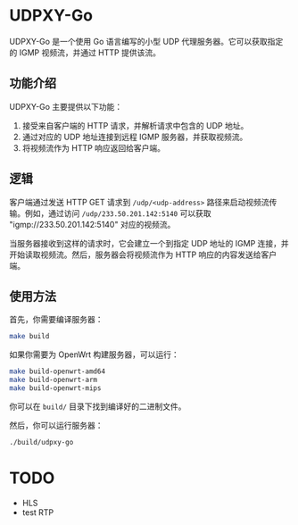 # UDPXY-Go

UDPXY-Go 是一个使用 Go 语言编写的小型 UDP 代理服务器。它可以获取指定的 IGMP 视频流，并通过 HTTP 提供该流。

## 功能介绍

UDPXY-Go 主要提供以下功能：

1. 接受来自客户端的 HTTP 请求，并解析请求中包含的 UDP 地址。
2. 通过对应的 UDP 地址连接到远程 IGMP 服务器，并获取视频流。
3. 将视频流作为 HTTP 响应返回给客户端。

## 逻辑

客户端通过发送 HTTP GET 请求到 `/udp/<udp-address>` 路径来启动视频流传输。例如，通过访问 `/udp/233.50.201.142:5140` 可以获取 "igmp://233.50.201.142:5140" 对应的视频流。

当服务器接收到这样的请求时，它会建立一个到指定 UDP 地址的 IGMP 连接，并开始读取视频流。然后，服务器会将视频流作为 HTTP 响应的内容发送给客户端。

## 使用方法

首先，你需要编译服务器：

```bash
make build
```

如果你需要为 OpenWrt 构建服务器，可以运行：
```bash
make build-openwrt-amd64 
make build-openwrt-arm 
make build-openwrt-mips
```

你可以在 `build/` 目录下找到编译好的二进制文件。

然后，你可以运行服务器：

```bash
./build/udpxy-go
```

# TODO

* HLS
* test RTP